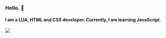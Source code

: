 ### Hello. 👋
#### I am a LUA, HTML and CSS developer. Currently, I am learning JavaScript.
![](https://github-profile-summary-cards.vercel.app/api/cards/profile-details?username=faderzz&theme=monokai)

